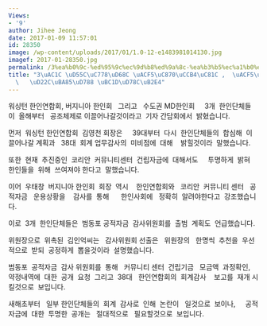 ```yaml
---
Views:
- '9'
author: Jihee Jeong
date: 2017-01-09 11:57:01
id: 28350
image: /wp-content/uploads/2017/01/1.0-12-e1483981014130.jpg
imagef: 2017-01-28350.jpg
permalink: /3%ea%b0%9c-%ed%95%9c%ec%9d%b8%ed%9a%8c-%ea%b3%b5%ec%a1%b0%ec%b2%b4%ec%a0%9c-%ea%b3%b5%ec%a0%81%ec%9e%90%ea%b8%88-%ed%88%ac%eb%aa%85%ed%9e%88-%eb%b0%9d%ed%9e%8c%eb%8b%a4/
title: "3\uAC1C \uD55C\uC778\uD68C \uACF5\uC870\uCCB4\uC81C ,  \uACF5\uC801\uC790\uAE08\
  \   \uD22C\uBA85\uD788 \uBC1D\uD78C\uB2E4"
---
```


워싱턴 한인연합회, 버지니아 한인회   그리고   수도권 MD한인회     3개  한인단체들이  올해부터   공조체제로 이끌어나갈것이라고  기자 간담회에서  밝혔습니다.

먼저  워싱턴 한인연합회  김영천 회장은     39대부터  다시  한인단체들의  합심해  이끌어나갈 계획과   38대  회계 업무감사의  미비점에  대해    밝힐것이라  말했습니다.

또한  현재  추진중인  코리안  커뮤니티센터  건립자금에  대해서도     투명하게  밝혀  한인들을  위해  쓰여져야 한다고  말했습니다.

이어  우태창  버지니아 한인회  회장  역시    한인연합회와   코리안  커뮤니티 센터   공적자금   운용상황을    감사를  통해      한인사회에   정확히  알려야한다고  강조했습니다.

이로  3개  한인단체들은  범동포 공적자금  감사위원회를  출범  계획도  언급했습니다.

위원장으로  위촉된  김인억씨는   감사위원회 선출은   위원장의   한명씩  추천을  우선적으로  받되  공정하게  뽑을것이라  설명했습니다.

범동포  공적자금  감사 위원회를  통해   커뮤니티 센터  건립기금   모금액  과정확인,   약정내역에  대한  공개  요청  그리고  38대   한인연합회의  회계감사    보고를  재개 시킬것으로  보입니다.

새해초부터   일부 한인단체들의  회계  감사로  인해  논란이   일것으로  보이나,     공적자금에  대한  투명한  공개는   절대적으로   필요할것으로  보입니다.

&nbsp;

&nbsp;

&nbsp;